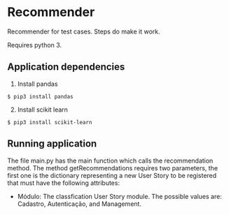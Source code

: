 # Recommender
Recommender for test cases. Steps do make it work.

Requires python 3.

## Application dependencies

1. Install pandas

```
$ pip3 install pandas
```

2. Install scikit learn

```
$ pip3 install scikit-learn
```

## Running application

The file main.py has the main function which calls the recommendation method. The method getRecommendations requires two parameters, the first one is the dictionary representing a new User Story to be registered that must have the following attributes:

- Módulo: The classfication User Story module. The possible values are: Cadastro, Autenticação, and Management.
